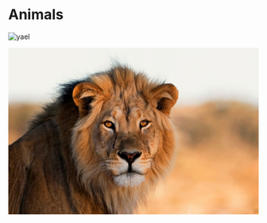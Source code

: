 # Animals

![yael](https://upload.wikimedia.org/wikipedia/commons/thumb/b/b2/PikiWiki_Israel_38769_Male_Ibex.jpg/1280px-PikiWiki_Israel_38769_Male_Ibex.jpg)

![Lion](/img/Web-image-iStock-492611032.jpg)
